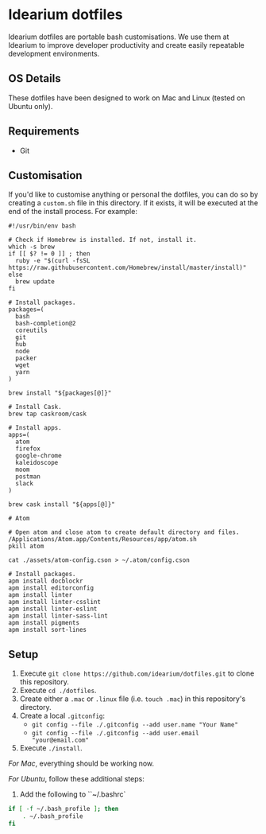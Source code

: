 # Idearium dotfiles

Idearium dotfiles are portable bash customisations. We use them at Idearium to improve developer productivity and create easily repeatable development environments.

## OS Details

These dotfiles have been designed to work on Mac and Linux (tested on Ubuntu only).

## Requirements

- Git

## Customisation

If you'd like to customise anything or personal the dotfiles, you can do so by creating a `custom.sh` file in this directory. If it exists, it will be executed at the end of the install process. For example:

```shell
#!/usr/bin/env bash

# Check if Homebrew is installed. If not, install it.
which -s brew
if [[ $? != 0 ]] ; then
  ruby -e "$(curl -fsSL https://raw.githubusercontent.com/Homebrew/install/master/install)"
else
  brew update
fi

# Install packages.
packages=(
  bash
  bash-completion@2
  coreutils
  git
  hub
  node
  packer
  wget
  yarn
)

brew install "${packages[@]}"

# Install Cask.
brew tap caskroom/cask

# Install apps.
apps=(
  atom
  firefox
  google-chrome
  kaleidoscope
  moom
  postman
  slack
)

brew cask install "${apps[@]}"

# Atom

# Open atom and close atom to create default directory and files.
/Applications/Atom.app/Contents/Resources/app/atom.sh
pkill atom

cat ./assets/atom-config.cson > ~/.atom/config.cson

# Install packages.
apm install docblockr
apm install editorconfig
apm install linter
apm install linter-csslint
apm install linter-eslint
apm install linter-sass-lint
apm install pigments
apm install sort-lines
```

## Setup

1. Execute `git clone https://github.com/idearium/dotfiles.git` to clone this repository.
1. Execute `cd ./dotfiles`.
1. Create either a `.mac` or `.linux` file (i.e. `touch .mac`) in this repository's directory.
1. Create a local `.gitconfig`:
    - `git config --file ./.gitconfig --add user.name "Your Name"`
    - `git config --file ./.gitconfig --add user.email "your@email.com"`
1. Execute `./install`.

_For Mac_, everything should be working now.

_For Ubuntu_, follow these additional steps:

1. Add the following to ``~/.bashrc`

```sh
if [ -f ~/.bash_profile ]; then
    . ~/.bash_profile
fi
```
